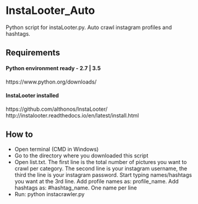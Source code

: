 # InstaLooter_Auto
Python script for instaLooter.py. Auto crawl instagram profiles and hashtags.


<h2>Requirements</h2>
<h4>Python environment ready - 2.7 | 3.5</h4>
<a>https://www.python.org/downloads/</a>
<br/>
<h4>InstaLooter installed</h4>
<a>https://github.com/althonos/InstaLooter/</a>
<a>http://instalooter.readthedocs.io/en/latest/install.html</a>

<h2>How to</h2>
<ul>
<li>Open terminal (CMD in Windows)</li>
<li>Go to the directory where you downloaded this script</li>
<li>Open list.txt. 
The first line is the total number of pictures you want to crawl per category. The second line is your instagram username, the third the line is your instagram password. Start typing names/hashtags you want at the 3rd line. Add profile names as: profile_name. Add hashtags as: #hashtag_name. One name per line</li>
<li>Run: python instacrawler.py</li>
</ul>


